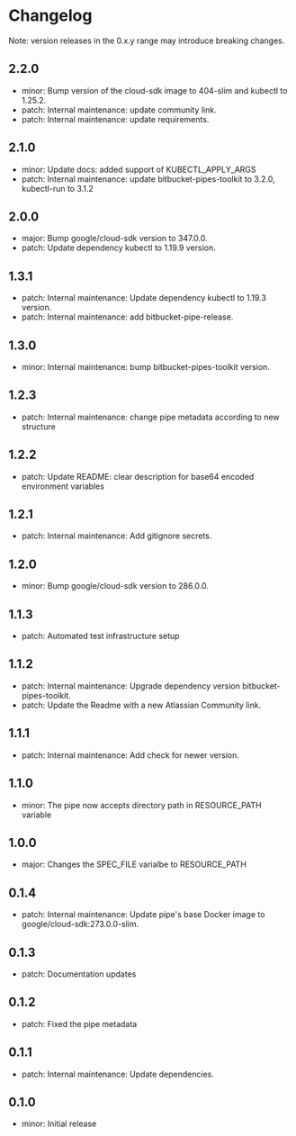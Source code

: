 # Changelog
Note: version releases in the 0.x.y range may introduce breaking changes.

## 2.2.0

- minor: Bump version of the cloud-sdk image to 404-slim and kubectl to 1.25.2.
- patch: Internal maintenance: update community link.
- patch: Internal maintenance: update requirements.

## 2.1.0

- minor: Update docs: added support of KUBECTL_APPLY_ARGS
- patch: Internal maintenance: update bitbucket-pipes-toolkit to 3.2.0, kubectl-run to 3.1.2

## 2.0.0

- major: Bump google/cloud-sdk version to 347.0.0.
- patch: Update dependency kubectl to 1.19.9 version.

## 1.3.1

- patch: Internal maintenance: Update dependency kubectl to 1.19.3 version.
- patch: Internal maintenance: add bitbucket-pipe-release.

## 1.3.0

- minor: Internal maintenance: bump bitbucket-pipes-toolkit version.

## 1.2.3

- patch: Internal maintenance: change pipe metadata according to new structure

## 1.2.2

- patch: Update README: clear description for base64 encoded environment variables

## 1.2.1

- patch: Internal maintenance: Add gitignore secrets.

## 1.2.0

- minor: Bump google/cloud-sdk version to 286.0.0.

## 1.1.3

- patch: Automated test infrastructure setup

## 1.1.2

- patch: Internal maintenance: Upgrade dependency version bitbucket-pipes-toolkit.
- patch: Update the Readme with a new Atlassian Community link.

## 1.1.1

- patch: Internal maintenance: Add check for newer version.

## 1.1.0

- minor: The pipe now accepts directory path in RESOURCE_PATH variable

## 1.0.0

- major: Changes the SPEC_FILE varialbe to RESOURCE_PATH

## 0.1.4

- patch: Internal maintenance: Update pipe's base Docker image to google/cloud-sdk:273.0.0-slim.

## 0.1.3

- patch: Documentation updates

## 0.1.2

- patch: Fixed the pipe metadata

## 0.1.1

- patch: Internal maintenance: Update dependencies.

## 0.1.0

- minor: Initial release
